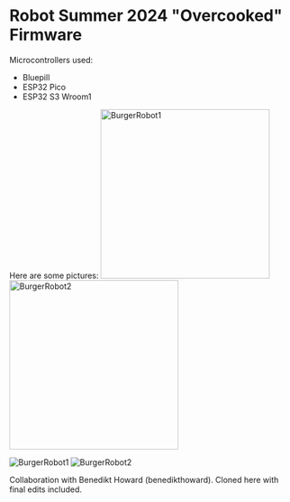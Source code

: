 # Robot Summer 2024 "Overcooked" Firmware

Microcontrollers used:
- Bluepill
- ESP32 Pico
- ESP32 S3 Wroom1

Here are some pictures:
<img src="https://github.com/user-attachments/assets/245fda96-a707-4753-b72f-2e14671ff44d" alt="BurgerRobot1" width="300">
<img src="https://github.com/user-attachments/assets/2f976f17-2f36-477b-b54f-649176eeb985" alt="BurgerRobot2" width="300">

![BurgerRobot1](https://github.com/user-attachments/assets/245fda96-a707-4753-b72f-2e14671ff44d)
![BurgerRobot2](https://github.com/user-attachments/assets/2f976f17-2f36-477b-b54f-649176eeb985)

Collaboration with Benedikt Howard (benedikthoward). Cloned here with final edits included.
